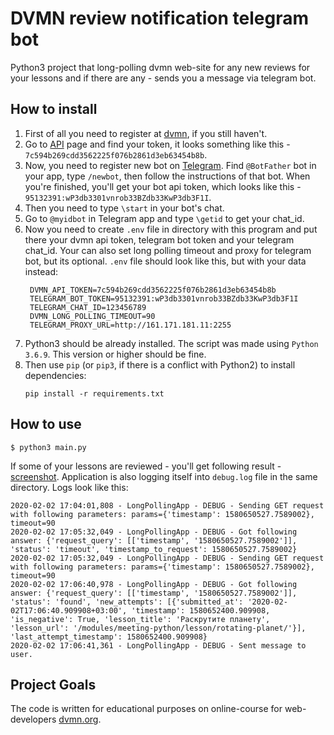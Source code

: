 # DVMN review notification telegram bot

Python3 project that long-polling dvmn web-site for any new reviews for your lessons and if there are any - sends you a message via telegram bot.


## How to install

1. First of all you need to register at [dvmn](https://dvmn.org/modules/), if you still haven't.
2. Go to [API](https://dvmn.org/api/docs/) page and find your token, it looks something like this - `7c594b269cdd3562225f076b2861d3eb63454b8b`.
3. Now, you need to register new bot on [Telegram](https://telegram.org/). Find `@BotFather` bot in your app, type `/newbot`, then follow the instructions of that bot. When you're finished, you'll get your bot api token, which looks like this - `95132391:wP3db3301vnrob33BZdb33KwP3db3F1I`.
4. Then you need to type `\start` in your bot's chat.
5. Go to `@myidbot` in Telegram app and type `\getid` to get your chat_id.
6. Now you need to create `.env` file in directory with this program and put there your dvmn api token, telegram bot token and your telegram chat_id. Your can also set long polling timeout and proxy for telegram bot, but its optional. `.env` file should look like this, but with your data instead:
    ```
     DVMN_API_TOKEN=7c594b269cdd3562225f076b2861d3eb63454b8b
     TELEGRAM_BOT_TOKEN=95132391:wP3db3301vnrob33BZdb33KwP3db3F1I
     TELEGRAM_CHAT_ID=123456789
     DVMN_LONG_POLLING_TIMEOUT=90
     TELEGRAM_PROXY_URL=http://161.171.181.11:2255
    ```
7. Python3 should be already installed. The script was made using `Python 3.6.9`. This version or higher should be fine.
8. Then use `pip` (or `pip3`, if there is a conflict with Python2) to install dependencies:
    ```
    pip install -r requirements.txt
    ```

## How to use

```
$ python3 main.py 
```
If some of your lessons are reviewed - you'll get following result - [screenshot](https://imgur.com/X941KEM).
Application is also logging itself into `debug.log` file in the same directory. Logs look like this:
```
2020-02-02 17:04:01,808 - LongPollingApp - DEBUG - Sending GET request with following parameters: params={'timestamp': 1580650527.7589002}, timeout=90
2020-02-02 17:05:32,049 - LongPollingApp - DEBUG - Got following answer: {'request_query': [['timestamp', '1580650527.7589002']], 'status': 'timeout', 'timestamp_to_request': 1580650527.7589002}
2020-02-02 17:05:32,049 - LongPollingApp - DEBUG - Sending GET request with following parameters: params={'timestamp': 1580650527.7589002}, timeout=90
2020-02-02 17:06:40,978 - LongPollingApp - DEBUG - Got following answer: {'request_query': [['timestamp', '1580650527.7589002']], 'status': 'found', 'new_attempts': [{'submitted_at': '2020-02-02T17:06:40.909908+03:00', 'timestamp': 1580652400.909908, 'is_negative': True, 'lesson_title': 'Раскрутите планету', 'lesson_url': '/modules/meeting-python/lesson/rotating-planet/'}], 'last_attempt_timestamp': 1580652400.909908}
2020-02-02 17:06:41,361 - LongPollingApp - DEBUG - Sent message to user.
```

## Project Goals

The code is written for educational purposes on online-course for web-developers [dvmn.org](https://dvmn.org/).
